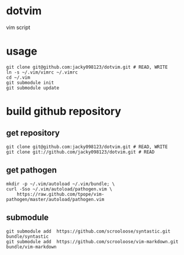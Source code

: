 dotvim
======
vim script

usage
============
~~~~~
git clone git@github.com:jacky098123/dotvim.git # READ, WRITE
ln -s ~/.vim/vimrc ~/.vimrc
cd ~/.vim
git submodule init
git submodule update
~~~~~



build github repository
===========================

get repository
---------------------
~~~~~~~
git clone git@github.com:jacky098123/dotvim.git # READ, WRITE
git clone git://github.com/jacky098123/dotvim.git # READ
~~~~~~~


get pathogen
-----------------------
~~~~~~~
mkdir -p ~/.vim/autoload ~/.vim/bundle; \
curl -Sso ~/.vim/autoload/pathogen.vim \
    https://raw.github.com/tpope/vim-pathogen/master/autoload/pathogen.vim
~~~~~~~


submodule
---------------------
~~~~~~~
git submodule add  https://github.com/scrooloose/syntastic.git bundle/syntastic
git submodule add  https://github.com/scrooloose/vim-markdown.git bundle/vim-markdown
~~~~~~~


